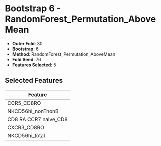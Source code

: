 # Bootstrap 6 - RandomForest_Permutation_AboveMean

- **Outer Fold**: 30
- **Bootstrap**: 6
- **Method**: RandomForest_Permutation_AboveMean
- **Fold Seed**: 76
- **Features Selected**: 5

## Selected Features

| Feature |
|---------|
| CCR5_CD8RO |
| NKCD56hi_nonTnonB |
| CD8 RA CCR7 naive_CD8 |
| CXCR3_CD8RO |
| NKCD56hi_total |
